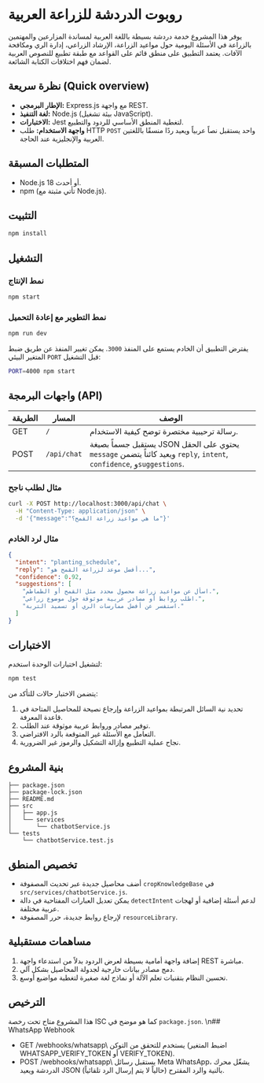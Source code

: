 ﻿# روبوت الدردشة للزراعة العربية

يوفر هذا المشروع خدمة دردشة بسيطة باللغة العربية لمساندة المزارعين والمهتمين بالزراعة في الأسئلة اليومية حول مواعيد الزراعة، الإرشاد الزراعي، إدارة الري ومكافحة الآفات. يعتمد التطبيق على منطق قائم على القواعد مع طبقة تطبيع للنصوص العربية لضمان فهم اختلافات الكتابة الشائعة.

## نظرة سريعة (Quick overview)
- **الإطار البرمجي:** Express.js مع واجهة REST.
- **لغة التنفيذ:** Node.js (بيئة تشغيل JavaScript).
- **الاختبارات:** Jest لتغطية المنطق الأساسي للردود والتطبيع.
- **واجهة الاستخدام:** طلب HTTP `POST` واحد يستقبل نصاً عربياً ويعيد ردًا منسقًا باللغتين العربية والإنجليزية عند الحاجة.

## المتطلبات المسبقة
- Node.js 18 أو أحدث.
- npm (تأتي مثبتة مع Node.js).

## التثبيت
```bash
npm install
```

## التشغيل
### نمط الإنتاج
```bash
npm start
```

### نمط التطوير مع إعادة التحميل
```bash
npm run dev
```

يفترض التطبيق أن الخادم يستمع على المنفذ `3000`. يمكن تغيير المنفذ عن طريق ضبط المتغير البيئي `PORT` قبل التشغيل:
```bash
PORT=4000 npm start
```

## واجهات البرمجة (API)
| الطريقة | المسار        | الوصف |
| ------- | ------------- | ----- |
| GET     | `/`           | رسالة ترحيبية مختصرة توضح كيفية الاستخدام. |
| POST    | `/api/chat`   | يستقبل جسماً بصيغة JSON يحتوي على الحقل `message` ويعيد كائناً يتضمن `reply`, `intent`, `confidence`, و`suggestions`. |

### مثال لطلب ناجح
```bash
curl -X POST http://localhost:3000/api/chat \
  -H "Content-Type: application/json" \
  -d '{"message":"ما هي مواعيد زراعة القمح؟"}'
```

### مثال لرد الخادم
```json
{
  "intent": "planting_schedule",
  "reply": "أفضل موعد لزراعة القمح هو...",
  "confidence": 0.92,
  "suggestions": [
    "اسأل عن مواعيد زراعة محصول محدد مثل القمح أو الطماطم.",
    "اطلب روابط أو مصادر عربية موثوقة حول موضوع زراعي.",
    "استفسر عن أفضل ممارسات الري أو تسميد التربة."
  ]
}
```

## الاختبارات
لتشغيل اختبارات الوحدة استخدم:
```bash
npm test
```

يتضمن الاختبار حالات للتأكد من:
1. تحديد نية السائل المرتبطة بمواعيد الزراعة وإرجاع نصيحة للمحاصيل المتاحة في قاعدة المعرفة.
2. توفير مصادر وروابط عربية موثوقة عند الطلب.
3. التعامل مع الأسئلة غير المتوقعة بالرد الافتراضي.
4. نجاح عملية التطبيع وإزالة التشكيل والرموز غير الضرورية.

## بنية المشروع
```
├── package.json
├── package-lock.json
├── README.md
├── src
│   ├── app.js
│   └── services
│       └── chatbotService.js
└── tests
    └── chatbotService.test.js
```

## تخصيص المنطق
- أضف محاصيل جديدة عبر تحديث المصفوفة `cropKnowledgeBase` في `src/services/chatbotService.js`.
- يمكن تعديل العبارات المفتاحية في دالة `detectIntent` لدعم أسئلة إضافية أو لهجات عربية مختلفة.
- لإرجاع روابط جديدة، حرر المصفوفة `resourceLibrary`.

## مساهمات مستقبلية
1. إضافة واجهة أمامية بسيطة لعرض الردود بدلاً من استدعاء واجهة REST مباشرة.
2. دمج مصادر بيانات خارجية لجدولة المحاصيل بشكل آلي.
3. تحسين النظام بتقنيات تعلم الآلة أو نماذج لغة صغيرة لتغطية مواضيع أوسع.

## الترخيص
هذا المشروع متاح تحت رخصة ISC كما هو موضح في `package.json`.
 \n## WhatsApp Webhook
- GET \/webhooks/whatsapp\ يستخدم للتحقق من التوكن (اضبط المتغير WHATSAPP_VERIFY_TOKEN أو VERIFY_TOKEN).
- POST \/webhooks/whatsapp\ يستقبل رسائل Meta WhatsApp، يشغّل محرك الدردشة ويعيد JSON بالنية والرد المقترح (حالياً لا يتم إرسال الرد تلقائياً).
